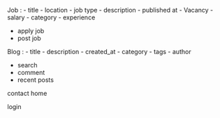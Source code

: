 Job : - title - location - job type - description - published at - Vacancy - salary - category - experience

- apply job 
- post job

Blog : - title - description - created_at - category - tags - author

- search
- comment
- recent posts

contact home

login


